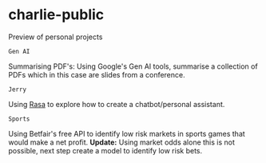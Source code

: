 # charlie-public
Preview of personal projects

`Gen AI`

Summarising PDF's: Using Google's Gen AI tools, summarise a collection of PDFs which in this case are slides from a conference.

`Jerry`

Using [Rasa](https://rasa.com/) to explore how to create a chatbot/personal assistant.

`Sports` 

Using Betfair's free API to identify low risk markets in sports games that would make a net profit.
**Update:** Using market odds alone this is not possible, next step create a model to identify low risk bets.
